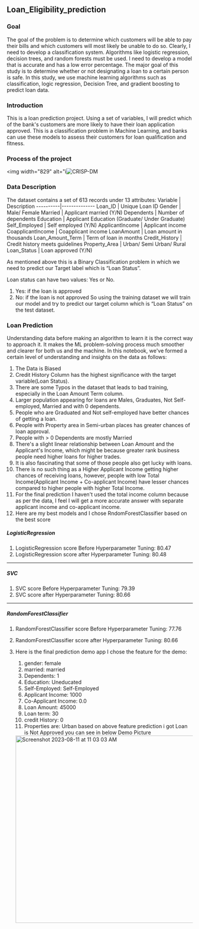 ## Loan_Eligibility_prediction

### Goal

The goal of the problem is to determine which customers will be able to pay their bills and which
customers will most likely be unable to do so. Clearly, I need to develop a classification
system. Algorithms like logistic regression, decision trees, and random forests must be used. I
need to develop a model that is accurate and has a low error percentage. The major goal of this
study is to determine whether or not designating a loan to a certain person is safe. In this study, we
use machine learning algorithms such as classification, logic regression, Decision Tree, and
gradient boosting to predict loan data.

### Introduction
This is a loan prediction project. Using a set of variables, I will predict which of the bank's customers are more likely to have their loan application approved. This is a classification problem in Machine Learning, and banks can use these models to assess their customers for loan qualification and fitness.

### Process of the project
<img width="829" alt="i![CRISP-DM](https://github.com/kruti1028/LHL_Final_project/assets/126723087/097c2358-dc0f-4a1c-acc8-db9b1cd535ab)

### Data Description
The dataset contains a set of 613 records under 13 attributes:
Variable | Description
----------|--------------
Loan_ID | Unique Loan ID
Gender | Male/ Female
Married | Applicant married (Y/N)
Dependents | Number of dependents
Education | Applicant Education (Graduate/ Under Graduate)
Self_Employed | Self employed (Y/N)
ApplicantIncome | Applicant income
CoapplicantIncome | Coapplicant income
LoanAmount | Loan amount in thousands
Loan_Amount_Term | Term of loan in months
Credit_History | Credit history meets guidelines
Property_Area | Urban/ Semi Urban/ Rural
Loan_Status | Loan approved (Y/N)

As mentioned above this is a Binary Classification problem in which we need to predict our Target label which is “Loan Status”.

Loan status can have two values: Yes or No.

1. Yes: if the loan is approved
2. No: if the loan is not approved
So using the training dataset we will train our model and try to predict our target column which is “Loan Status” on the test dataset.

### Loan Prediction

Understanding data before making an algorithm to learn it is the correct way to approach it. It makes the ML problem-solving process much smoother and clearer for both us and the machine. In this notebook, we've formed a certain level of understanding and insights on the data as follows:

1. The Data is Biased
2. Credit History Column has the highest significance with the target variable(Loan Status).
3. There are some Typos in the dataset that leads to bad training, especially in the Loan Amount Term column.
4. Larger population appearing for loans are Males, Graduates, Not Self-employed, Married and with 0 dependents.
5. People who are Graduated and Not self-employed have better chances of getting a loan.
6. People with Property area in Semi-urban places has greater chances of loan approval.
7. People with > 0 Dependents are mostly Married
8. There's a slight linear relationship between Loan Amount and the Applicant's Income, which might be because greater rank business people need higher loans for higher trades.
9. It is also fascinating that some of those people also get lucky with loans.
10. There is no such thing as a Higher Applicant Income getting higher chances of receiving loans, however, people with low Total Income(Applicant Income + Co-applicant Income) have lesser chances compared to higher people with higher Total Income.
11. For the final prediction I haven't used the total income column because as per the data, I feel I will get a more accurate answer with separate applicant income and co-applicant income.
12. Here are my best models and I chose RndomForestClassifier based on the best score   
##### LogisticRegression
1. LogisticRegression score Before Hyperparameter Tuning: 80.47
2. LogisticRegression score after Hyperparameter Tuning: 80.48 
    
------------------------------------------------------
##### SVC
1. SVC score Before Hyperparameter Tuning: 79.39
2. SVC score after Hyperparameter Tuning: 80.66
    
--------------------------------------------------------
##### RandomForestClassifier
1. RandomForestClassifier score Before Hyperparameter Tuning: 77.76
2. RandomForestClassifier score after Hyperparameter Tuning: 80.66
   

13. Here is the final prediction demo app
    I chose the feature for the demo:
    1. gender: female
    2. married: married
    3. Dependents: 1
    4. Education: Uneducated
    5. Self-Employed: Self-Employed
    6. Applicant Income: 1000
    7. Co-Applicant Income: 0.0
    8. Loan Amount: 45000
    9. Loan term: 30
    10. credit History: 0
    11. Properties are: Urban
        based on above feature prediction i got Loan is Not Approved you can see in below Demo Picture
    
    <img width="506" alt="Screenshot 2023-08-11 at 11 03 03 AM" src="https://github.com/kruti1028/LHL_Final_project/assets/126723087/ecf03284-d086-4df9-8bde-73155ea01eca">

